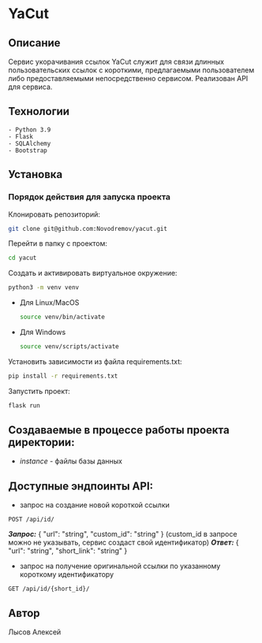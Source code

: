 # YaCut

## Описание

Сервис укорачивания ссылок YaCut служит для связи длинных пользовательских ссылок с короткими, предлагаемыми пользователем либо предоставляемыми непосредственно сервисом. Реализован API для сервиса.

## Технологии
```
- Python 3.9
- Flask
- SQLAlchemy
- Bootstrap
```

## Установка

### Порядок действия для запуска проекта

Клонировать репозиторий:

```bash
git clone git@github.com:Novodremov/yacut.git
```

Перейти в папку с проектом:

```bash
cd yacut
```

Создать и активировать виртуальное окружение:

```bash
python3 -m venv venv
```

* Для Linux/MacOS

    ```bash
    source venv/bin/activate
    ```

* Для Windows

    ```bash
    source venv/scripts/activate
    ```

Установить зависимости из файла requirements.txt:

```bash
pip install -r requirements.txt
```

Запустить проект:
```bash
flask run
```

## Создаваемые в процессе работы проекта директории:
* _instance_ - файлы базы данных


## Доступные эндпоинты API:

 - запрос на создание новой короткой ссылки
```
POST /api/id/
```
__*Запрос:*__
{
  "url": "string",
  "custom_id": "string" 
}
(custom_id в запросе можно не указывать, сервис создаст свой идентификатор)
__*Ответ:*__
{
  "url": "string",
  "short_link": "string"
}

- запрос на получение оригинальной ссылки по указанному короткому идентификатору
``` 
GET /api/id/{short_id}/
```

## Автор
Лысов Алексей